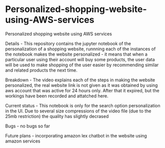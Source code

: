 # Personalized-shopping-website-using-AWS-services
Personalized shopping website using AWS services

Details - This repository contains the jupyter notebook of the personalization of a shopping website, runnning each of the instances of the notebook makes the website personalized - it means that when a particular user using their account will buy some products, the user data will be used to make shopping of the user easier by recommending similar and related products the next time.

Breakdown - The video explains each of the steps in making the website personalized, the real website link is not given as it was obtained by using aws account that was active for 24 hours only. After that it expired, but the workings have been recorded and attatched here.

Current status - This notebook is only for the search option personalization in the UI. Due to several size compressions of the video file (due to the 25mb restriction) the quality has slightly decrased

Bugs - no bugs so far

Future plans - incorporating amazon lex chatbot in the website using amazon services
